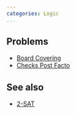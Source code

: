 ```yaml
---
categories: Logic
...
```


## Problems
- [Board Covering](https://open.kattis.com/problems/boardcovering)
- [Checks Post Facto](https://icpc.kattis.com/problems/checks)

## See also
- [2-SAT]()